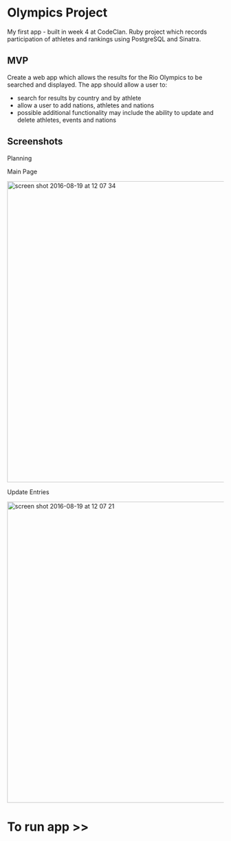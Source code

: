 # Olympics Project

My first app - built in week 4 at CodeClan. Ruby project which records participation of athletes and rankings using 
PostgreSQL and Sinatra.


## MVP

Create a web app which allows the results for the Rio Olympics to be searched and displayed. The app should allow a user to:
- search for results by country and by athlete
- allow a user to add nations, athletes and nations
- possible additional functionality may include the ability to update and delete athletes, events and nations


## Screenshots

Planning


Main Page

<img width="700" alt="screen shot 2016-08-19 at 12 07 34" src="https://cloud.githubusercontent.com/assets/17990363/19620152/65a3d9d8-986e-11e6-8918-b8e7cea28c47.png">

Update Entries

<img width="700" alt="screen shot 2016-08-19 at 12 07 21" src="https://cloud.githubusercontent.com/assets/17990363/19620148/4a829874-986e-11e6-9588-1aed8e3cb8d5.png">


# To run app >>
